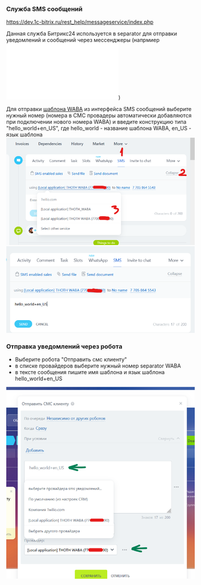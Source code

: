 ### Служба SMS сообщений
https://dev.1c-bitrix.ru/rest_help/messageservice/index.php

Данная служба Битрикс24 используется в separator для отправки уведомлений и сообщений через мессенджеры (напрмиер ![waba](waba.md))

Для отправки [шаблона WABA](https://developers.facebook.com/docs/whatsapp/business-management-api/message-templates?locale=ru_RU) из интерфейса SMS сообщений выберите нужный номер (номера в СМС провадеры автоматически добавляются при подключении нового номера WABA) и введите конструкцию типа "hello_world+en_US", где hello_world - название шаблона WABA, en_US - язык шаблона
![text](img/sms.png)
![text](img/sms1.png)

### Отправка уведомлений через робота
+ Выберите робота "Отправить смс клиенту"
+ в списке провайдеров выберите нужный номер separator WABA
+ в тексте сообщения пишите имя шаблона и язык шаблона hello_world+en_US

![robot sms](img/sms-robot.png)